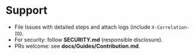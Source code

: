 # Support

- File Issues with detailed steps and attach logs (include `X-Correlation-ID`).
- For security: follow **SECURITY.md** (responsible disclosure).
- PRs welcome: see **docs/Guides/Contribution.md**.
